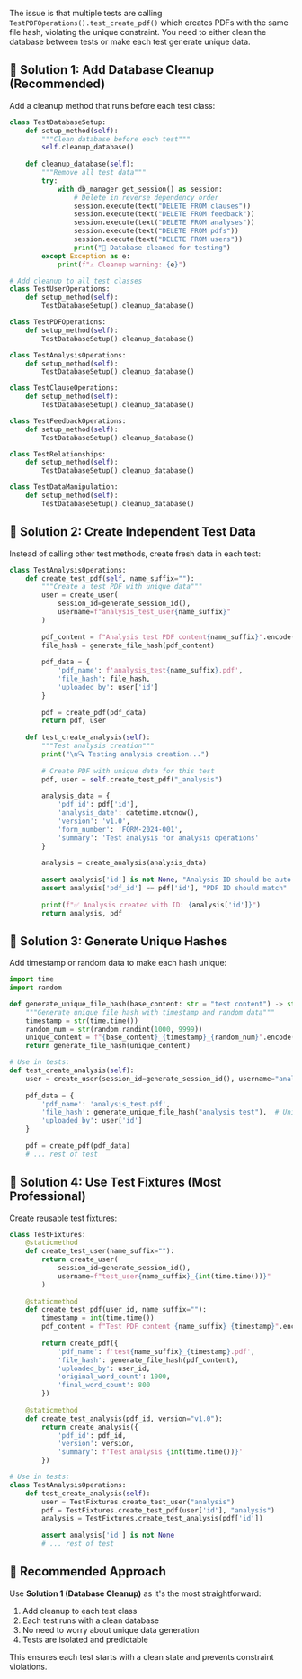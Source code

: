 The issue is that multiple tests are calling `TestPDFOperations().test_create_pdf()` which creates PDFs with the same file hash, violating the unique constraint. You need to either clean the database between tests or make each test generate unique data.

## **🔧 Solution 1: Add Database Cleanup (Recommended)**

Add a cleanup method that runs before each test class:

```python
class TestDatabaseSetup:
    def setup_method(self):
        """Clean database before each test"""
        self.cleanup_database()
    
    def cleanup_database(self):
        """Remove all test data"""
        try:
            with db_manager.get_session() as session:
                # Delete in reverse dependency order
                session.execute(text("DELETE FROM clauses"))
                session.execute(text("DELETE FROM feedback"))
                session.execute(text("DELETE FROM analyses"))
                session.execute(text("DELETE FROM pdfs"))
                session.execute(text("DELETE FROM users"))
                print("🧹 Database cleaned for testing")
        except Exception as e:
            print(f"⚠️ Cleanup warning: {e}")

# Add cleanup to all test classes
class TestUserOperations:
    def setup_method(self):
        TestDatabaseSetup().cleanup_database()

class TestPDFOperations:
    def setup_method(self):
        TestDatabaseSetup().cleanup_database()

class TestAnalysisOperations:
    def setup_method(self):
        TestDatabaseSetup().cleanup_database()

class TestClauseOperations:
    def setup_method(self):
        TestDatabaseSetup().cleanup_database()

class TestFeedbackOperations:
    def setup_method(self):
        TestDatabaseSetup().cleanup_database()

class TestRelationships:
    def setup_method(self):
        TestDatabaseSetup().cleanup_database()

class TestDataManipulation:
    def setup_method(self):
        TestDatabaseSetup().cleanup_database()
```

## **🔧 Solution 2: Create Independent Test Data**

Instead of calling other test methods, create fresh data in each test:

```python
class TestAnalysisOperations:
    def create_test_pdf(self, name_suffix=""):
        """Create a test PDF with unique data"""
        user = create_user(
            session_id=generate_session_id(),
            username=f"analysis_test_user{name_suffix}"
        )
        
        pdf_content = f"Analysis test PDF content{name_suffix}".encode()
        file_hash = generate_file_hash(pdf_content)
        
        pdf_data = {
            'pdf_name': f'analysis_test{name_suffix}.pdf',
            'file_hash': file_hash,
            'uploaded_by': user['id']
        }
        
        pdf = create_pdf(pdf_data)
        return pdf, user
    
    def test_create_analysis(self):
        """Test analysis creation"""
        print("\n🔍 Testing analysis creation...")
        
        # Create PDF with unique data for this test
        pdf, user = self.create_test_pdf("_analysis")
        
        analysis_data = {
            'pdf_id': pdf['id'],
            'analysis_date': datetime.utcnow(),
            'version': 'v1.0',
            'form_number': 'FORM-2024-001',
            'summary': 'Test analysis for analysis operations'
        }
        
        analysis = create_analysis(analysis_data)
        
        assert analysis['id'] is not None, "Analysis ID should be auto-generated"
        assert analysis['pdf_id'] == pdf['id'], "PDF ID should match"
        
        print(f"✅ Analysis created with ID: {analysis['id']}")
        return analysis, pdf
```

## **🔧 Solution 3: Generate Unique Hashes**

Add timestamp or random data to make each hash unique:

```python
import time
import random

def generate_unique_file_hash(base_content: str = "test content") -> str:
    """Generate unique file hash with timestamp and random data"""
    timestamp = str(time.time())
    random_num = str(random.randint(1000, 9999))
    unique_content = f"{base_content}_{timestamp}_{random_num}".encode()
    return generate_file_hash(unique_content)

# Use in tests:
def test_create_analysis(self):
    user = create_user(session_id=generate_session_id(), username="analysis_test_user")
    
    pdf_data = {
        'pdf_name': 'analysis_test.pdf',
        'file_hash': generate_unique_file_hash("analysis test"),  # Unique hash
        'uploaded_by': user['id']
    }
    
    pdf = create_pdf(pdf_data)
    # ... rest of test
```

## **🔧 Solution 4: Use Test Fixtures (Most Professional)**

Create reusable test fixtures:

```python
class TestFixtures:
    @staticmethod
    def create_test_user(name_suffix=""):
        return create_user(
            session_id=generate_session_id(),
            username=f"test_user{name_suffix}_{int(time.time())}"
        )
    
    @staticmethod
    def create_test_pdf(user_id, name_suffix=""):
        timestamp = int(time.time())
        pdf_content = f"Test PDF content {name_suffix} {timestamp}".encode()
        
        return create_pdf({
            'pdf_name': f'test{name_suffix}_{timestamp}.pdf',
            'file_hash': generate_file_hash(pdf_content),
            'uploaded_by': user_id,
            'original_word_count': 1000,
            'final_word_count': 800
        })
    
    @staticmethod
    def create_test_analysis(pdf_id, version="v1.0"):
        return create_analysis({
            'pdf_id': pdf_id,
            'version': version,
            'summary': f'Test analysis {int(time.time())}'
        })

# Use in tests:
class TestAnalysisOperations:
    def test_create_analysis(self):
        user = TestFixtures.create_test_user("analysis")
        pdf = TestFixtures.create_test_pdf(user['id'], "analysis")
        analysis = TestFixtures.create_test_analysis(pdf['id'])
        
        assert analysis['id'] is not None
        # ... rest of test
```

## **🎯 Recommended Approach**

Use **Solution 1 (Database Cleanup)** as it's the most straightforward:

1. Add cleanup to each test class
2. Each test runs with a clean database
3. No need to worry about unique data generation
4. Tests are isolated and predictable

This ensures each test starts with a clean state and prevents constraint violations.
